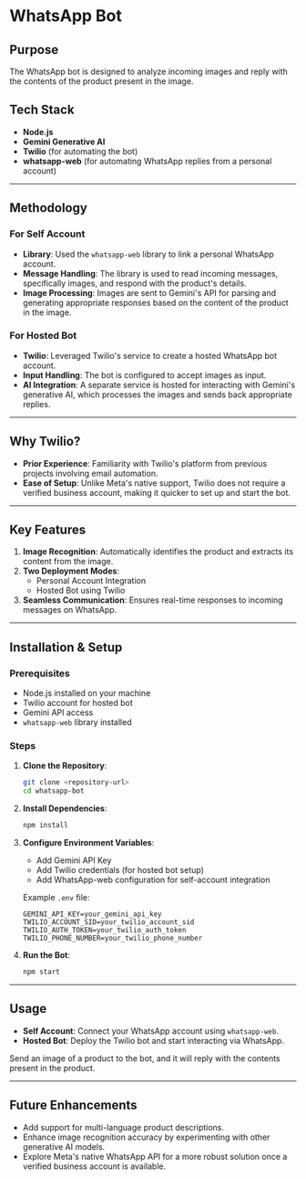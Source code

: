# WhatsApp Bot

## Purpose
The WhatsApp bot is designed to analyze incoming images and reply with the contents of the product present in the image. 

## Tech Stack
- **Node.js**
- **Gemini Generative AI**
- **Twilio** (for automating the bot)
- **whatsapp-web** (for automating WhatsApp replies from a personal account)

---

## Methodology

### For Self Account
- **Library**: Used the `whatsapp-web` library to link a personal WhatsApp account.
- **Message Handling**: The library is used to read incoming messages, specifically images, and respond with the product's details.
- **Image Processing**: Images are sent to Gemini's API for parsing and generating appropriate responses based on the content of the product in the image.

### For Hosted Bot
- **Twilio**: Leveraged Twilio's service to create a hosted WhatsApp bot account.
- **Input Handling**: The bot is configured to accept images as input.
- **AI Integration**: A separate service is hosted for interacting with Gemini's generative AI, which processes the images and sends back appropriate replies.

---

## Why Twilio?
- **Prior Experience**: Familiarity with Twilio's platform from previous projects involving email automation.
- **Ease of Setup**: Unlike Meta's native support, Twilio does not require a verified business account, making it quicker to set up and start the bot.

---

## Key Features
1. **Image Recognition**: Automatically identifies the product and extracts its content from the image.
2. **Two Deployment Modes**:
   - Personal Account Integration
   - Hosted Bot using Twilio
3. **Seamless Communication**: Ensures real-time responses to incoming messages on WhatsApp.

---

## Installation & Setup

### Prerequisites
- Node.js installed on your machine
- Twilio account for hosted bot
- Gemini API access
- `whatsapp-web` library installed

### Steps
1. **Clone the Repository**:
   ```bash
   git clone <repository-url>
   cd whatsapp-bot
   ```
2. **Install Dependencies**:
   ```bash
   npm install
   ```
3. **Configure Environment Variables**:
   - Add Gemini API Key
   - Add Twilio credentials (for hosted bot setup)
   - Add WhatsApp-web configuration for self-account integration
   
   Example `.env` file:
   ```
   GEMINI_API_KEY=your_gemini_api_key
   TWILIO_ACCOUNT_SID=your_twilio_account_sid
   TWILIO_AUTH_TOKEN=your_twilio_auth_token
   TWILIO_PHONE_NUMBER=your_twilio_phone_number
   ```
4. **Run the Bot**:
   ```bash
   npm start
   ```

---

## Usage
- **Self Account**: Connect your WhatsApp account using `whatsapp-web`.
- **Hosted Bot**: Deploy the Twilio bot and start interacting via WhatsApp.

Send an image of a product to the bot, and it will reply with the contents present in the product.

---

## Future Enhancements
- Add support for multi-language product descriptions.
- Enhance image recognition accuracy by experimenting with other generative AI models.
- Explore Meta's native WhatsApp API for a more robust solution once a verified business account is available.